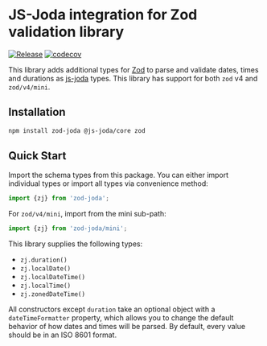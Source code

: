 # JS-Joda integration for Zod validation library

[![Release](https://github.com/dasprid/zod-joda/actions/workflows/release.yml/badge.svg)](https://github.com/dasprid/zod-joda/actions/workflows/release.yml)
[![codecov](https://codecov.io/gh/DASPRiD/zod-joda/branch/main/graph/badge.svg?token=I960P1I5FR)](https://codecov.io/gh/DASPRiD/zod-joda)

This library adds additional types for [Zod](https://github.com/colinhacks/zod/) to parse and validate dates, times and durations as
[js-joda](https://github.com/js-joda/js-joda) types. This library has support for both `zod` v4 and `zod/v4/mini`.

## Installation

```bash
npm install zod-joda @js-joda/core zod
```
  
## Quick Start

Import the schema types from this package. You can either import individual types or import all types via convenience
method:

```typescript
import {zj} from 'zod-joda';
```

For `zod/v4/mini`, import from the mini sub-path:

```typescript
import {zj} from 'zod-joda/mini';
```

This library supplies the following types:

- `zj.duration()`
- `zj.localDate()`
- `zj.localDateTime()`
- `zj.localTime()`
- `zj.zonedDateTime()`

All constructors except `duration` take an optional object with a `dateTimeFormatter` property, which allows you to
change the default behavior of how dates and times will be parsed. By default, every value should be in an ISO 8601
format. 
